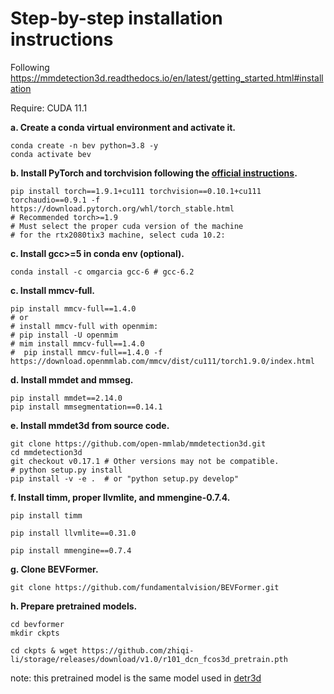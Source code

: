 # Step-by-step installation instructions

Following https://mmdetection3d.readthedocs.io/en/latest/getting_started.html#installation

Require: CUDA 11.1


**a. Create a conda virtual environment and activate it.**
```shell
conda create -n bev python=3.8 -y
conda activate bev
```

**b. Install PyTorch and torchvision following the [official instructions](https://pytorch.org/).**
```shell
pip install torch==1.9.1+cu111 torchvision==0.10.1+cu111 torchaudio==0.9.1 -f https://download.pytorch.org/whl/torch_stable.html
# Recommended torch>=1.9
# Must select the proper cuda version of the machine
# for the rtx2080tix3 machine, select cuda 10.2: 
```

**c. Install gcc>=5 in conda env (optional).**
```shell
conda install -c omgarcia gcc-6 # gcc-6.2
```

**c. Install mmcv-full.**
```shell
pip install mmcv-full==1.4.0
# or
# install mmcv-full with openmim: 
# pip install -U openmim
# mim install mmcv-full==1.4.0
#  pip install mmcv-full==1.4.0 -f https://download.openmmlab.com/mmcv/dist/cu111/torch1.9.0/index.html
```

**d. Install mmdet and mmseg.**
```shell
pip install mmdet==2.14.0
pip install mmsegmentation==0.14.1
```

**e. Install mmdet3d from source code.**
```shell
git clone https://github.com/open-mmlab/mmdetection3d.git
cd mmdetection3d
git checkout v0.17.1 # Other versions may not be compatible.
# python setup.py install
pip install -v -e .  # or "python setup.py develop"
```

**f. Install timm, proper llvmlite, and mmengine-0.7.4.**
```shell
pip install timm

pip install llvmlite==0.31.0

pip install mmengine==0.7.4
```


**g. Clone BEVFormer.**
```
git clone https://github.com/fundamentalvision/BEVFormer.git
```

**h. Prepare pretrained models.**
```shell
cd bevformer
mkdir ckpts

cd ckpts & wget https://github.com/zhiqi-li/storage/releases/download/v1.0/r101_dcn_fcos3d_pretrain.pth
```

note: this pretrained model is the same model used in [detr3d](https://github.com/WangYueFt/detr3d)
